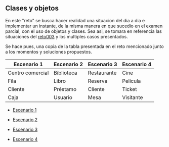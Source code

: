 ## Clases y objetos

En este "reto" se busca hacer realidad una situacion del dia a dia e implementar un instante, de la misma manera en que sucedio en el examen parcial, con el uso de objetos y clases. Sea asi, se tomara en referencia las situaciones del [reto003](/evaluaciones/retos/reto003.md) y los multiples casos presentados.

Se hace pues, una copia de la tabla presentada en el reto mencionado junto a los momentos y soluciones propuestos.

|Escenario 1|Escenario 2|Escenario 3|Escenario 4|
|-|-|-|-|
|Centro comercial|Biblioteca|Restaurante|Cine
|Fila|Libro|Reserva|Película
|Cliente|Préstamo|Cliente|Ticket
|Caja|Usuario|Mesa|Visitante


 - [Escenario 1](/entregas/roseteEirik/retoClasesObjetos/escenarioUno)

 - [Escenario 2](/entregas/roseteEirik/retoClasesObjetos/escenarioDos)
 -  [Escenario 3](/entregas/roseteEirik/retoClasesObjetos/escenarioTres)
- [Escenario 4](/entregas/roseteEirik/retoClasesObjetos/escenarioCuatro)